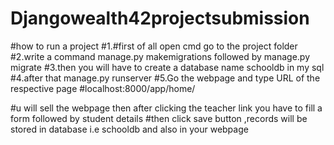# Djangowealth42projectsubmission


#how to run a project
#1.#first of all open cmd go to the project folder
#2.write a command manage.py makemigrations followed by manage.py migrate
#3.then you will have to create a database name schooldb in my sql 
#4.after that manage.py runserver
#5.Go the webpage and type URL of the respective page
#localhost:8000/app/home/

#u will sell the webpage then after clicking the teacher link you have to fill a form followed by student details
#then click save button ,records will be stored in database i.e schooldb and also in your webpage
